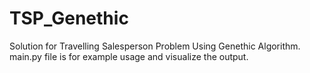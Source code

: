 # TSP_Genethic
Solution for Travelling Salesperson Problem Using Genethic Algorithm.
main.py file is for example usage and visualize the output.

